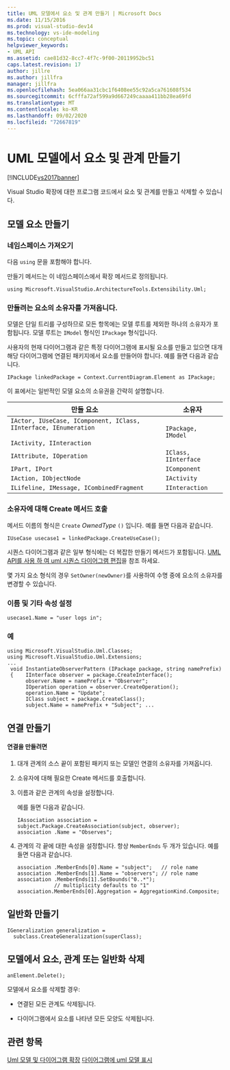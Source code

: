 ```yaml
---
title: UML 모델에서 요소 및 관계 만들기 | Microsoft Docs
ms.date: 11/15/2016
ms.prod: visual-studio-dev14
ms.technology: vs-ide-modeling
ms.topic: conceptual
helpviewer_keywords:
- UML API
ms.assetid: cae81d32-8cc7-4f7c-9f00-20119952bc51
caps.latest.revision: 17
author: jillre
ms.author: jillfra
manager: jillfra
ms.openlocfilehash: 5ea066aa31cbc1f6408ee55c92a5ca761608f534
ms.sourcegitcommit: 6cfffa72af599a9d667249caaaa411bb28ea69fd
ms.translationtype: MT
ms.contentlocale: ko-KR
ms.lasthandoff: 09/02/2020
ms.locfileid: "72667819"
---
```

# <a name="create-elements-and-relationships-in-uml-models"></a>UML 모델에서 요소 및 관계 만들기
[!INCLUDE[vs2017banner](../includes/vs2017banner.md)]

Visual Studio 확장에 대한 프로그램 코드에서 요소 및 관계를 만들고 삭제할 수 있습니다.

## <a name="create-a-model-element"></a>모델 요소 만들기

### <a name="namespace-imports"></a>네임스페이스 가져오기
 다음 `using` 문을 포함해야 합니다.

 만들기 메서드는 이 네임스페이스에서 확장 메서드로 정의됩니다.

 `using Microsoft.VisualStudio.ArchitectureTools.Extensibility.Uml;`

### <a name="obtain-the-owner-of-the-element-you-want-to-create"></a>만들려는 요소의 소유자를 가져옵니다.
 모델은 단일 트리를 구성하므로 모든 항목에는 모델 루트를 제외한 하나의 소유자가 포함됩니다. 모델 루트는 `IModel` 형식인 `IPackage` 형식입니다.

 사용자의 현재 다이어그램과 같은 특정 다이어그램에 표시될 요소를 만들고 있으면 대개 해당 다이어그램에 연결된 패키지에서 요소를 만들어야 합니다. 예를 들면 다음과 같습니다.

```
IPackage linkedPackage = Context.CurrentDiagram.Element as IPackage;
```

 이 표에서는 일반적인 모델 요소의 소유권을 간략히 설명합니다.

|만들 요소|소유자|
|---------------------------|-----------|
|`IActor, IUseCase, IComponent, IClass, IInterface, IEnumeration`<br /><br /> `IActivity, IInteraction`|`IPackage, IModel`|
|`IAttribute, IOperation`|`IClass, IInterface`|
|`IPart, IPort`|`IComponent`|
|`IAction, IObjectNode`|`IActivity`|
|`ILifeline, IMessage, ICombinedFragment`|`IInteraction`|

### <a name="invoke-the-create-method-on-the-owner"></a>소유자에 대해 Create 메서드 호출
 메서드 이름의 형식은 `Create` *OwnedType* `()` 입니다. 예를 들면 다음과 같습니다.

```
IUseCase usecase1 = linkedPackage.CreateUseCase();
```

 시퀀스 다이어그램과 같은 일부 형식에는 더 복잡한 만들기 메서드가 포함됩니다. [UML API를 사용 하 여 uml 시퀀스 다이어그램 편집](../modeling/edit-uml-sequence-diagrams-by-using-the-uml-api.md)을 참조 하세요.

 몇 가지 요소 형식의 경우 `SetOwner(newOwner)`를 사용하여 수명 중에 요소의 소유자를 변경할 수 있습니다.

### <a name="set-the-name-and-other-properties"></a>이름 및 기타 속성 설정

```
usecase1.Name = "user logs in";
```

### <a name="example"></a>예

```
using Microsoft.VisualStudio.Uml.Classes;
using Microsoft.VisualStudio.Uml.Extensions;
...
 void InstantiateObserverPattern (IPackage package, string namePrefix)
 {    IInterface observer = package.CreateInterface();
      observer.Name = namePrefix + "Observer";
      IOperation operation = observer.CreateOperation();
      operation.Name = "Update";
      IClass subject = package.CreateClass();
      subject.Name = namePrefix + "Subject"; ...
```

## <a name="create-an-association"></a>연결 만들기

#### <a name="to-create-an-association"></a>연결을 만들려면

1. 대개 관계의 소스 끝이 포함된 패키지 또는 모델인 연결의 소유자를 가져옵니다.

2. 소유자에 대해 필요한 Create 메서드를 호출합니다.

3. 이름과 같은 관계의 속성을 설정합니다.

     예를 들면 다음과 같습니다.

    ```
    IAssociation association = subject.Package.CreateAssociation(subject, observer);
    association .Name = "Observes";
    ```

4. 관계의 각 끝에 대한 속성을 설정합니다. 항상 `MemberEnds` 두 개가 있습니다. 예를 들면 다음과 같습니다.

    ```
    association .MemberEnds[0].Name = "subject";   // role name
    association .MemberEnds[1].Name = "observers"; // role name
    association .MemberEnds[1].SetBounds("0..*");
                // multiplicity defaults to "1"
    association.MemberEnds[0].Aggregation = AggregationKind.Composite;
    ```

## <a name="create-a-generalization"></a>일반화 만들기

```
IGeneralization generalization =
  subclass.CreateGeneralization(superClass);
```

## <a name="delete-an-element-relationship-or-generalization-from-the-model"></a>모델에서 요소, 관계 또는 일반화 삭제

```
anElement.Delete();
```

 모델에서 요소를 삭제할 경우:

- 연결된 모든 관계도 삭제됩니다.

- 다이어그램에서 요소를 나타낸 모든 모양도 삭제됩니다.

## <a name="see-also"></a>관련 항목
 [Uml 모델 및 다이어그램 확장](../modeling/extend-uml-models-and-diagrams.md) [다이어그램에 uml 모델 표시](../modeling/display-a-uml-model-on-diagrams.md)
